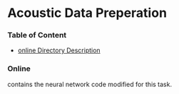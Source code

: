 # Acoustic Data Preperation
### Table of Content 
- [online Directory Description](#online)


  
### <a name="online"></a> Online 
contains the neural network code modified for this task. 

